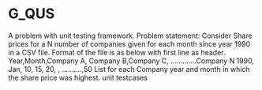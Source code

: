 G_QUS
=====

A problem with unit testing framework.  Problem statement:  Consider Share prices for a N number of companies given for each month since year 1990 in a CSV file. Format of the file is as below with first line as header.  Year,Month,Company A, Company B,Company C, .............Company N  1990, Jan, 10, 15, 20, , ..........,50      List for each Company year and month in which the share price was highest.     unit testcases
